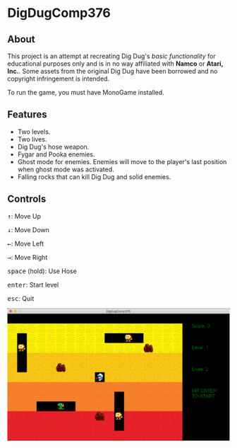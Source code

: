 # DigDugComp376

## About

This project is an attempt at recreating Dig Dug's *basic functionality* for educational purposes only and is in no way affiliated with **Namco** or **Atari, Inc.**. Some assets from the original Dig Dug have been borrowed and no copyright infringement is intended.

To run the game, you must have MonoGame installed.

## Features

- Two levels.
- Two lives.
- Dig Dug's hose weapon.
- Fygar and Pooka enemies.
- Ghost mode for enemies. Enemies will move to the player's last position when ghost mode was activated.
- Falling rocks that can kill Dig Dug and solid enemies.

## Controls

<kbd>↑</kbd>: Move Up

<kbd>↓</kbd>: Move Down

<kbd>←</kbd>: Move Left

<kbd>→</kbd>: Move Right

<kbd>space</kbd> (hold): Use Hose

<kbd>enter</kbd>: Start level

<kbd>esc</kbd>: Quit

![Alt text](doc/DigDugComp376-ScreenShot.png)
